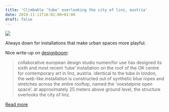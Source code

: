 ```yaml
---
title: 'Climbable ‘tube’ overlooking the city of linz, austria'
date: 2019-11-11T16:02:00+01:00
draft: false
---
```


![](https://cdn-blog.adafruit.com/uploads/2019/11/tube-linz-3.jpg)

Always down for installations that make urban spaces more playful.

Nice write-up on [designboom](https://www.designboom.com/design/numen-for-use-tube-linz-11-05-2019/):

> collaborative european design studio numen/for use has designed its sixth and most recent ‘tube’ installation on the roof of the OK centre for contemporary art in linz, austria. identical to the tube in london, the web-like installation is constructed out of synthetic blue ropes and stretches across the entire rooftop, named the ‘voestalpine open space’. at approximately 25 meters above ground level, the structure overlooks the city of linz.

[Read more](https://www.designboom.com/design/numen-for-use-tube-linz-11-05-2019/)